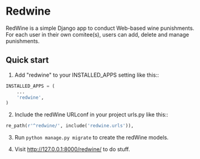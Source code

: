 # Redwine

RedWine is a simple Django app to conduct Web-based wine punishments. For each
user in their own comitee(s), users can add, delete and manage punishments.

## Quick start

1. Add "redwine" to your INSTALLED_APPS setting like this::

```python
INSTALLED_APPS = (
    ...
    'redwine',
)
```

2. Include the redWine URLconf in your project urls.py like this::

```python
re_path(r'^redwine/', include('redwine.urls')),
```

3. Run `python manage.py migrate` to create the redWine models.

4. Visit http://127.0.0.1:8000/redwine/ to do stuff.
